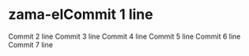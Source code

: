 # zama-elCommit 1 line
Commit 2 line
Commit 3 line
Commit 4 line
Commit 5 line
Commit 6 line
Commit 7 line
